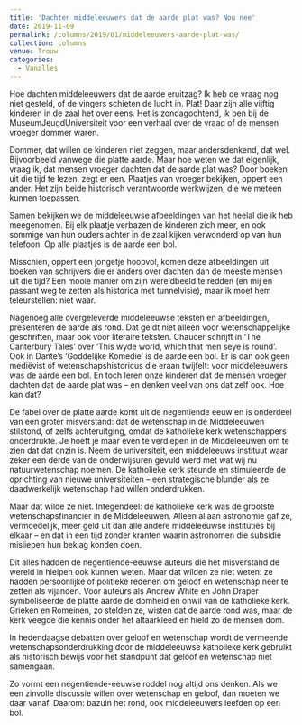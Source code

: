 ```yaml
---
title: 'Dachten middeleeuwers dat de aarde plat was? Nou nee'
date: 2019-11-09
permalink: /columns/2019/01/middeleeuwers-aarde-plat-was/
collection: columns
venue: Trouw
categories:
  - Vanalles
---
```


Hoe dachten middeleeuwers dat de aarde eruitzag? Ik heb de vraag nog niet gesteld, of de vingers schieten de lucht in. Plat! Daar zijn alle vijftig kinderen in de zaal het over eens. Het is zondagochtend, ik ben bij de MuseumJeugdUniversiteit voor een verhaal over de vraag of de mensen vroeger dommer waren. 

Dommer, dat willen de kinderen niet zeggen, maar andersdenkend, dat wel. Bijvoorbeeld vanwege die platte aarde. Maar hoe weten we dat eigenlijk, vraag ik, dat mensen vroeger dachten dat de aarde plat was? Door boeken uit die tijd te lezen, zegt er een. Plaatjes van vroeger bekijken, oppert een ander. Het zijn beide historisch verantwoorde werkwijzen, die we meteen kunnen toepassen.

Samen bekijken we de middeleeuwse afbeeldingen van het heelal die ik heb meegenomen. Bij elk plaatje verbazen de kinderen zich meer, en ook sommige van hun ouders achter in de zaal kijken verwonderd op van hun telefoon. Op alle plaatjes is de aarde een bol. 

Misschien, oppert een jongetje hoopvol, komen deze afbeeldingen uit boeken van schrijvers die er anders over dachten dan de meeste mensen uit die tijd? Een mooie manier om zijn wereldbeeld te redden (en mij en passant weg te zetten als historica met tunnelvisie), maar ik moet hem teleurstellen: niet waar. 

Nagenoeg alle overgeleverde middeleeuwse teksten en afbeeldingen, presenteren de aarde als rond. Dat geldt niet alleen voor wetenschappelijke geschriften, maar ook voor literaire teksten. Chaucer schrijft in ‘The Canterbury Tales’ over ‘This ­wyde world, which that men seye is round’. Ook in Dante’s ‘Goddelijke Komedie’ is de aarde een bol. Er is dan ook geen mediëvist of wetenschapshistoricus die eraan twijfelt: voor middeleeuwers was de aarde een bol. En toch leren onze kinderen dat de mensen vroeger dachten dat de aarde plat was – en denken veel van ons dat zelf ook. Hoe kan dat?

De fabel over de platte aarde komt uit de negentiende eeuw en is onderdeel van een groter misverstand: dat de wetenschap in de Middeleeuwen stilstond, of zelfs achteruitging, omdat de katholieke kerk wetenschappers onderdrukte. Je hoeft je maar even te verdiepen in de Middeleeuwen om te zien dat dat onzin is. Neem de universiteit, een middeleeuws instituut waar zeker een derde van de onderwijsuren gevuld werd met wat wij nu natuurwetenschap noemen. De katholieke kerk steunde en stimuleerde de oprichting van nieuwe ­universiteiten – een strategische blunder als ze daadwerkelijk wetenschap had willen onderdrukken. 

Maar dat wilde ze niet. Integendeel: de katholieke kerk was de grootste wetenschapsfinancier in de Middeleeuwen. Alleen al aan astronomie gaf ze, vermoedelijk, meer geld uit dan alle andere middeleeuwse instituties bij elkaar – en dat in een tijd zonder kranten waarin astronomen die subsidie misliepen hun beklag konden doen.

Dit alles hadden de negentiende-eeuwse auteurs die het misverstand de wereld in hielpen ook kunnen weten. Maar dat wílden ze niet weten: ze hadden persoonlijke of politieke redenen om geloof en wetenschap neer te zetten als vijanden. Voor auteurs als Andrew White en John Draper symboliseerde de platte aarde de domheid en onwil van de katholieke kerk. Grieken en Romeinen, zo stelden ze, wisten dat de aarde rond was, maar de kerk veegde die kennis onder het altaarkleed en hield zo de mensen dom.

In hedendaagse debatten over ­geloof en wetenschap wordt de vermeende wetenschapsonderdrukking door de middeleeuwse katholieke kerk gebruikt als historisch bewijs voor het standpunt dat geloof en wetenschap niet samengaan.

Zo vormt een negentiende-eeuwse roddel nog altijd ons denken. Als we een zinvolle discussie willen over wetenschap en geloof, dan moeten we daar vanaf. Daarom: bazuin het rond, ook middeleeuwers leefden op een bol.
